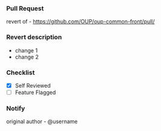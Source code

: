 ### Pull Request
revert of - https://github.com/OUP/oup-common-front/pull/

### Revert description
  - change 1
  - change 2

### Checklist
  - [x] Self Reviewed 
  - [ ] Feature Flagged

### Notify
original author - @username
